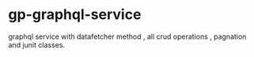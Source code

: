 # gp-graphql-service

graphql service with datafetcher method , all crud operations , pagnation and junit classes.
